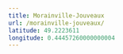 ```yaml
---
title: Morainville-Jouveaux
url: /morainville-jouveaux/
latitude: 49.2223611
longitude: 0.44457260000000004
---
```

